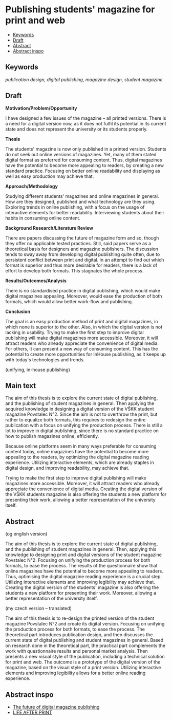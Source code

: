 # Publishing students' magazine for print and web

- [Keywords](#keywords)
- [Draft](#draft)
- [Abstract](#abstract)
- [Abstract inspo](#abstract-inspo)

## Keywords 	
*publication design, digital publishing, magazine design, student magazine*

## Draft

**Motivation/Problem/Opportunity**

I have designed a few issues of the magazine – all printed versions. There is a need for a digital version now, as it does not fulfil its potential in its current state and does not represent the university or its students properly.

**Thesis**

The students' magazine is now only published in a printed version. Students do not seek out online versions of magazines. Yet, many of them stated digital format as preferred for consuming content. Thus, digital magazines have the potential to become more appealing to readers, by creating a new standard practice. Focusing on better online readability and displaying as well as easy production may achieve that.

**Approach/Methodology**

Studying different students' magazines and online magazines in general. How are they designed, published and what technology are they using. Exploring trends in online publishing, with a focus on the usage of interactive elements for better readability. Interviewing students about their habits in consuming online content.

**Background Research/Literature Review**

There are papers discussing the future of magazine form and so, though they offer no applicable tested practices. Still, said papers serve as a theoretical basis for designers and magazine publishers. The discussion tends to sway away from developing digital publishing quite often, due to persistent conflict between print and digital. In an attempt to find out which format is superior and thus more desirable for readers, there is a lack of effort to develop both formats. This stagnates the whole process.

**Results/Outcomes/Analysis**

There is no standardised practice in digital publishing, which would make digital magazines appealing. Moreover, would ease the production of both formats, which would allow better work-flow and publishing.

**Conclusion**

The goal is an easy production method of print and digital magazines, in which none is superior to the other. Also, in which the digital version is not lacking in usability. Trying to make the first step to improve digital publishing will make digital magazines more accessible. Moreover, it will attract readers who already appreciate the convenience of digital media. For others, it can present a new way of consuming content. This has the potential to create more opportunities for InHouse publishing, as it keeps up with today's technologies and trends.

(unifying, in-house publishing)

## Main text

The aim of this thesis is to explore the current state of digital publishing, and the publishing of student magazines in general. Then applying the acquired knowledge in designing a digital version of the VŠKK student magazine Povstalec N°2. Since the aim is not to overthrow the print, but rather to equalize both formats, this requires to redesign the entire publication with a focus on unifying the production process. There is still a lot to improve in digital publishing, since there is no standard practice on how to publish magazines online, efficiently. 

Because online platforms seem in many ways preferable for consuming content today, online magazines have the potential to become more appealing to the readers, by optimizing the digital magazine reading experience. Utilizing interactive elements, which are already staples in digital design, and improving readability, may achieve that. 

Trying to make the first step to improve digital publishing will make magazines more accessible. Moreover, it will attract readers who already appreciate the convenience of digital media. Creating the digital version of the VŠKK students magazine is also offering the students a new platform for presenting their work, allowing a better representation of the university itself.

## Abstract

(og english version)

The aim of this thesis is to explore the current state of digital publishing, and the publishing of student magazines in general.  Then, applying this knowledge to designing print and digital versions of the student magazine Povstalec N°2. Focusing on unifying the production process for both formats, to ease the process. The results of the questionnaire show that online magazines have the potential to become more appealing to readers. Thus, optimising the digital magazine reading experience is a crucial step. Utilizing interactive elements and improving legibility may achieve that. Creating the digital version of the students' magazine is also offering the students a new platform for presenting their work. Moreover, allowing a better representation of the university itself.

(my czech version – translated)

The aim of this thesis is to re-design the printed version of the student magazine Povstalec N°2 and create its digital version. Focusing on unifying the production process for both formats, to ease the process. The theoretical part introduces publication design, and then discusses the current state of digital publishing and student magazines in general. Based on research done in the theoretical part, the practical part complements the work with questionnaire results and personal market analysis. Then presents a new visual style of the publication, including a technical solution for print and web. The outcome is a prototype of the digital version of the magazine, based on the visual style of a print version. Utilizing interactive elements and improving legibility allows for a better online reading experience.  



## Abstract inspo
- [The future of digital magazine publishing](https://content.iospress.com/articles/information-services-and-use/isu661)
- [LIFE AFTER PRINT](https://citeseerx.ist.psu.edu/viewdoc/download?doi=10.1.1.458.9326&rep=rep1&type=pdf)
